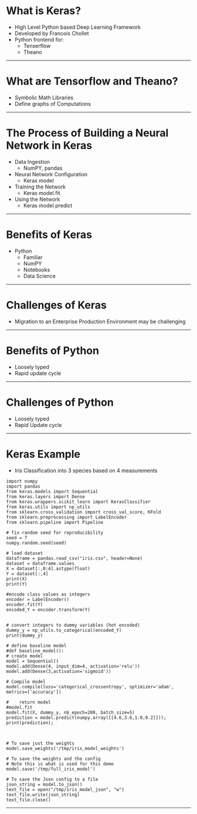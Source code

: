 # What is Keras?

* High Level Python based Deep Learning Framework
* Developed by Francois Chollet
* Python frontend for:
  * Tenserflow
  * Theano

-----------------
<div style="page-break-after: always;"></div>

# What are Tensorflow and Theano?

* Symbolic Math Libraries
* Define graphs of Computations

-------------------
<div style="page-break-after: always;"></div>

# The Process of Building a Neural Network in Keras

* Data Ingestion
  * NumPY, pandas
* Neural Network Configuration
  * Keras model
* Training the Network
  * Keras model.fit
* Using the Network
  * Keras model.predict

-------------------
<div style="page-break-after: always;"></div>

# Benefits of Keras 

* Python
  * Familiar
  * NumPY
  * Notebooks
  * Data Science

-------------------
<div style="page-break-after: always;"></div>

# Challenges of Keras

* Migration to an Enterprise Production Environment may be challenging

-------------------
<div style="page-break-after: always;"></div>

# Benefits of Python

* Loosely typed
* Rapid update cycle

---------
<div style="page-break-after: always;"></div>


# Challenges of Python

* Loosely typed
* Rapid Update cycle

---------
<div style="page-break-after: always;"></div>

# Keras Example

* Iris Classification into 3 species based on 4 measurements

```
import numpy
import pandas
from keras.models import Sequential
from keras.layers import Dense
from keras.wrappers.scikit_learn import KerasClassifier
from keras.utils import np_utils
from sklearn.cross_validation import cross_val_score, KFold
from sklearn.preprocessing import LabelEncoder
from sklearn.pipeline import Pipeline

# fix random seed for reproducibility
seed = 7
numpy.random.seed(seed)

# load dataset
dataframe = pandas.read_csv("iris.csv", header=None)
dataset = dataframe.values
X = dataset[:,0:4].astype(float)
Y = dataset[:,4]
print(X)
print(Y)

#encode class values as integers
encoder = LabelEncoder()
encoder.fit(Y)
encoded_Y = encoder.transform(Y)


# convert integers to dummy variables (hot encoded)
dummy_y = np_utils.to_categorical(encoded_Y)
print(dummy_y)

# define baseline model
#def baseline_model():
# create model
model = Sequential()
model.add(Dense(4, input_dim=4, activation='relu'))
model.add(Dense(3,activation='sigmoid'))

# Compile model
model.compile(loss='categorical_crossentropy', optimizer='adam', metrics=['accuracy'])
    
#    return model
#model.fit
model.fit(X, dummy_y, nb_epoch=200, batch_size=5)
prediction = model.predict(numpy.array([[4.6,3.6,1.0,0.2]]));
print(prediction);



# To save just the weights
model.save_weights('/tmp/iris_model_weights')

# To save the weights and the config
# Note this is what is used for this demo
model.save('/tmp/full_iris_model')

# To save the Json config to a file
json_string = model.to_json()
text_file = open("/tmp/iris_model_json", "w")
text_file.write(json_string)
text_file.close()
```
-----------------
<div style="page-break-after: always;"></div>

